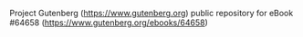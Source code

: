 Project Gutenberg (https://www.gutenberg.org) public repository for
eBook #64658 (https://www.gutenberg.org/ebooks/64658)
